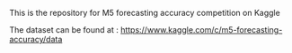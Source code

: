 This is the repository for M5 forecasting accuracy competition on Kaggle



The dataset can be found at : https://www.kaggle.com/c/m5-forecasting-accuracy/data